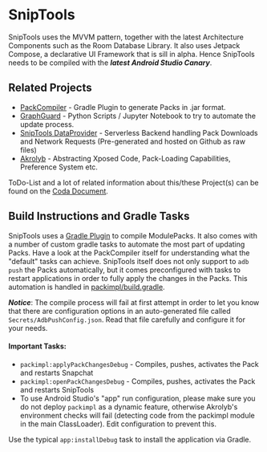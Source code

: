 # SnipTools

SnipTools uses the MVVM pattern, together with the latest Architecture Components such as the Room
Database Library. It also uses Jetpack Compose, a declarative UI Framework that is sill in alpha.
Hence SnipTools needs to be compiled with the ***latest Android Studio Canary***.

## Related Projects
* [PackCompiler](https://github.com/jaqxues/PackCompiler) - Gradle Plugin to generate Packs in .jar
  format.
* [GraphGuard](https://github.com/jaqxues/GraphGuard) - Python Scripts / Jupyter Notebook to
  try to automate the update process.
* [SnipTools DataProvider](https://github.com/jaqxues/SnipTools_DataProvider/) - Serverless Backend
  handling Pack Downloads and Network Requests (Pre-generated and hosted on Github as raw files)
* [Akrolyb](https://github.com/jaqxues/Akrolyb) - Abstracting Xposed Code, Pack-Loading 
  Capabilities, Preference System etc.


ToDo-List and a lot of related information about this/these Project(s) can be found on the
[Coda Document](https://coda.io/d/SnipTools-Project_dT_brBat2h0).

## Build Instructions and Gradle Tasks

SnipTools uses a [Gradle Plugin](https://github.com/jaqxues/PackCompiler) to compile ModulePacks.
It also comes with a number of custom gradle tasks to automate the most part of updating Packs.
Have a look at the PackCompiler itself for understanding what the "default" tasks can achieve.
SnipTools itself does not only support to `adb push` the Packs automatically, but it comes 
preconfigured with tasks to restart applications in order to fully apply the changes in the Packs.
This automation is handled in 
[packimpl/build.gradle](https://github.com/jaqxues/SnipTools/blob/master/packimpl/build.gradle).

***Notice***: The compile process will fail at first attempt in order to let you know that there are
configuration options in an auto-generated file called `Secrets/AdbPushConfig.json`. Read that file
carefully and configure it for your needs.

#### Important Tasks:
* `packimpl:applyPackChangesDebug` - Compiles, pushes, activates the Pack and restarts Snapchat
* `packimpl:openPackChangesDebug` - Compiles, pushes, activates the Pack and restarts SnipTools
* To use Android Studio's "app" run configuration, please make sure you do not deploy `packimpl`
  as a dynamic feature, otherwise Akrolyb's environment checks will fail (detecting code from 
  the packimpl module in the main ClassLoader). Edit configuration to prevent this.


Use the typical `app:installDebug` task to install the application via Gradle.
